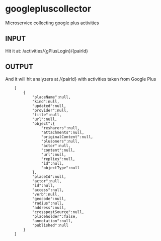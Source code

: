 googlepluscollector
=================

Microservice collecting google plus activities

INPUT
-----------------

Hit it at: /activities/{gPlusLogin}/{pairId}

OUTPUT
-----------------

And it will hit analyzers at /{pairId} with activities taken from Google Plus

```
    [
        {
            "placeName":null,
            "kind":null,
            "updated":null,
            "provider":null,
            "title":null,
            "url":null,
            "object":{
                "resharers":null,
                "attachments":null,
                "originalContent":null,
                "plusoners":null,
                "actor":null,
                "content":null,
                "url":null,
                "replies":null,
                "id":null,
                "objectType":null
            },
            "placeId":null,
            "actor":null,
            "id":null,
            "access":null,
            "verb":null,
            "geocode":null,
            "radius":null,
            "address":null,
            "crosspostSource":null,
            "placeholder":false,
            "annotation":null,
            "published":null
        }
    ]
```